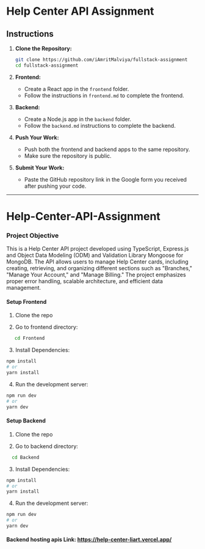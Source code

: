 # Help Center API Assignment

## Instructions

1. **Clone the Repository:**
   ```bash
   git clone https://github.com/iAmritMalviya/fullstack-assignment
   cd fullstack-assignment
   ```

2. **Frontend:**
   - Create a React app in the `frontend` folder.
   - Follow the instructions in `frontend.md` to complete the frontend.

3. **Backend:**
   - Create a Node.js app in the `backend` folder.
   - Follow the `backend.md` instructions to complete the backend.

4. **Push Your Work:**
   - Push both the frontend and backend apps to the same repository.
   - Make sure the repository is public.

5. **Submit Your Work:**
   - Paste the GitHub repository link in the Google form you received after pushing your code.

---
# Help-Center-API-Assignment
### Project Objective

This is a Help Center API project developed using TypeScript, Express.js and Object Data Modeling (ODM) and Validation Library Mongoose for MongoDB. The API allows users to manage Help Center cards, including creating, retrieving, and organizing different sections such as "Branches," "Manage Your Account," and "Manage Billing." The project emphasizes proper error handling, scalable architecture, and efficient data management.

#### Setup Frontend

1. Clone the repo

2. Go to frontend directory:
```bash
   cd Frontend
   ```

3. Install Dependencies:

```bash
npm install
# or
yarn install
```

4. Run the development server:

```bash
npm run dev
# or
yarn dev
```

#### Setup Backend

1. Clone the repo

2. Go to backend directory:

 ```bash
   cd Backend
   ```

3. Install Dependencies:

```bash
npm install
# or
yarn install
```

4. Run the development server:

```bash
npm run dev
# or
yarn dev
```

#### Backend hosting apis Link: https://help-center-liart.vercel.app/